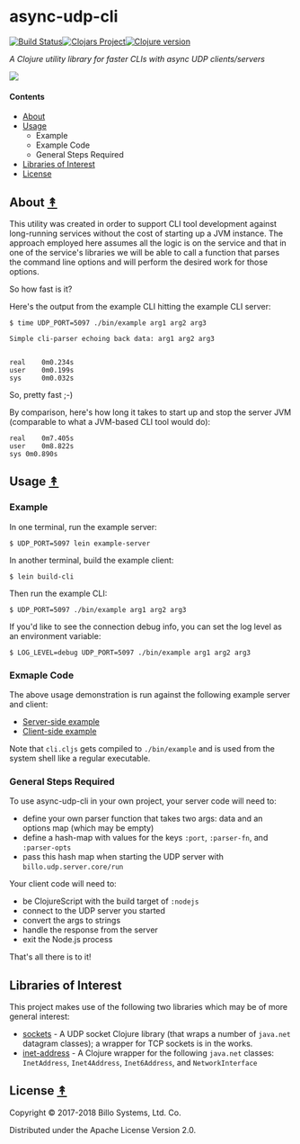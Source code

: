 # async-udp-cli

[![Build Status][travis-badge]][travis][![Clojars Project][clojars-badge]][clojars][![Clojure version][clojure-v]](project.clj)

*A Clojure utility library for faster CLIs with async UDP clients/servers*

[![][logo]][logo-large]


#### Contents

* [About](#about-)
* [Usage](#usage-)
   * Example
   * Example Code
   * General Steps Required
* [Libraries of Interest](#libraries-of-interest-)
* [License](#license-)


## About [&#x219F;](#contents)

This utility was created in order to support CLI tool development against
long-running services without the cost of starting up a JVM instance. The
approach employed here assumes all the logic is on the service and that
in one of the service's libraries we will be able to call a function that
parses the command line options and will perform the desired work for those
options.

So how fast is it?

Here's the output from the example CLI hitting the example CLI server:

```
$ time UDP_PORT=5097 ./bin/example arg1 arg2 arg3
```
```
Simple cli-parser echoing back data: arg1 arg2 arg3


real    0m0.234s
user    0m0.199s
sys     0m0.032s
```

So, pretty fast ;-) 

By comparison, here's how long it takes to start up and stop the
server JVM (comparable to what a JVM-based CLI tool would do):

```
real	0m7.405s
user	0m8.822s
sys	0m0.890s
```


## Usage [&#x219F;](#contents)

### Example

In one terminal, run the example server:

```
$ UDP_PORT=5097 lein example-server
```

In another terminal, build the example client:

```
$ lein build-cli
```

Then run the example CLI:

```
$ UDP_PORT=5097 ./bin/example arg1 arg2 arg3
```

If you'd like to see the connection debug info, you can set the log level as
an environment variable:

```
$ LOG_LEVEL=debug UDP_PORT=5097 ./bin/example arg1 arg2 arg3
```

### Exmaple Code

The above usage demonstration is run against the following example server and client:

* [Server-side example](https://github.com/billosys/async-udp-cli/blob/master/src/clj/billo/example/cli_server.clj)
* [Client-side example](https://github.com/billosys/async-udp-cli/blob/master/src/cljs/billo/example/cli.cljs)

Note that `cli.cljs` gets compiled to `./bin/example` and is used from the system shell like a regular executable.

### General Steps Required

To use async-udp-cli in your own project, your server code will need to:

 * define your own parser function that takes two args: data and an options map (which may be empty)
 * define a hash-map with values for the keys `:port`, `:parser-fn`, and `:parser-opts`
 * pass this hash map when starting the UDP server with `billo.udp.server.core/run`
 
Your client code will need to:

 * be ClojureScript with the build target of `:nodejs`
 * connect to the UDP server you started
 * convert the args to strings
 * handle the response from the server
 * exit the Node.js process

That's all there is to it!


## Libraries of Interest

This project makes use of the following two libraries which may be of more general interest:

* [sockets](https://github.com/billosys/sockets) - A UDP socket Clojure library (that wraps a number of `java.net` datagram classes); a wrapper for TCP sockets is in the works.
* [inet-address](https://github.com/billosys/inet-address) - A Clojure wrapper for the following `java.net` classes: `InetAddress`, `Inet4Address`, `Inet6Address`, and `NetworkInterface`


## License [&#x219F;](#contents)


Copyright © 2017-2018 Billo Systems, Ltd. Co.

Distributed under the Apache License Version 2.0.


<!-- Named page links below: /-->

[travis]: https://travis-ci.org/billosys/async-udp-cli
[travis-badge]: https://travis-ci.org/billosys/async-udp-cli.png?branch=master
[deps]: http://jarkeeper.com/billosys/async-udp
[deps-badge]: http://jarkeeper.com/billosys/async-udp-cli/status.svg
[logo]: https://avatars1.githubusercontent.com/u/8921204?&u=228b6e7c36c0b51e08e45a006c73cbdf4fa76ee1&s=250
[logo-large]: https://avatars1.githubusercontent.com/u/8921204?&u=228b6e7c36c0b51e08e45a006c73cbdf4fa76ee1
[tag-badge]: https://img.shields.io/github/tag/billosys/async-udp.svg
[tag]: https://github.com/billosys/async-udp-cli/tags
[clojure-v]: https://img.shields.io/badge/clojure-1.9.0-blue.svg
[clojars]: https://clojars.org/systems.billo/async-udp
[clojars-badge]: https://img.shields.io/clojars/v/systems.billo/async-udp-cli.svg

